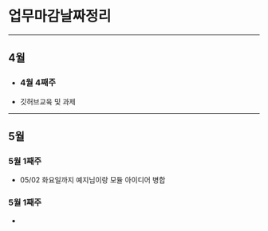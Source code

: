 # 업무마감날짜정리
---
## 4월

- ### 4월 4째주

 - 깃허브교육 및 과제

---
## 5월

### 5월 1째주
- 05/02 화요일까지 예지님이랑 모듈 아이디어 병합

### 5월 1째주
- 